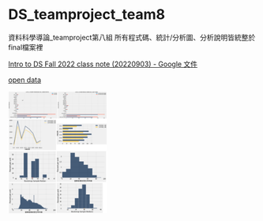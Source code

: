 # DS_teamproject_team8
資料科學導論_teamproject第八組
所有程式碼、統計/分析圖、分析說明皆統整於final檔案裡

[Intro to DS Fall 2022 class note (20220903) - Google 文件](https://docs.google.com/document/d/1gI73hQIWBi0WdVW1HwoItmYqHq8DV64wCwMq9ZAic4c/edit#)

[open data](https://drive.google.com/drive/folders/199s0oAFgLPgydrYIPQn_Q3nRClYPWBy1?usp=share_link)

<img src="資料科學_桃園市交通改善計畫.png" width="200" alt="部份分析圖" />
